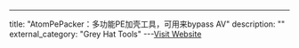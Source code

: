 ---
title: "AtomPePacker：多功能PE加壳工具，可用来bypass AV"
description: ""
external_category: "Grey Hat Tools"
---[Visit Website](https://github.com/ORCx41/AtomPePacker)

